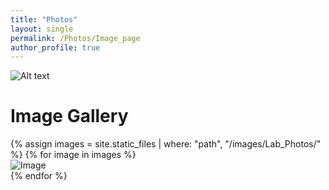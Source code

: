 ```yaml
---
title: "Photos"
layout: single
permalink: /Photos/Image_page
author_profile: true
---
```

![Alt text](/images/Lab_Photos/20241030_174452.png)

# Image Gallery

<div class="gallery">
  {% assign images = site.static_files | where: "path", "/images/Lab_Photos/" %}
  {% for image in images %}
    <div class="gallery-item">
      <img src="{{ image.path | relative_url }}" alt="Image">
    </div>
  {% endfor %}
</div>
